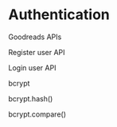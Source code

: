 # Authentication

Goodreads APIs

   Register user API

   Login user API

bcrypt

   bcrypt.hash()

   bcrypt.compare()
